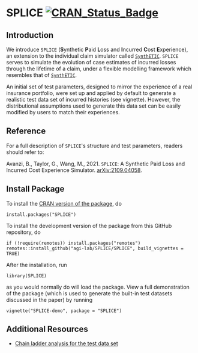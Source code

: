 # SPLICE [![CRAN_Status_Badge](https://www.r-pkg.org/badges/version/SPLICE)](https://CRAN.R-project.org/package=SPLICE)

## Introduction
We introduce `SPLICE` (**S**ynthetic **P**aid **L**oss and **I**ncurred **C**ost **E**xperience), an extension to the individual claim simulator called [`SynthETIC`](https://CRAN.R-project.org/package=SynthETIC). `SPLICE` serves to simulate the evolution of case estimates of incurred losses through the lifetime of a claim, under a flexible modelling framework which resembles that of [`SynthETIC`](https://CRAN.R-project.org/package=SynthETIC).

An initial set of test parameters, designed to mirror the experience of a real insurance portfolio, were set up and applied by default to generate a realistic test data set of incurred histories (see vignette). However, the distributional assumptions used to generate this data set can be easily modified by users to match their experiences.

## Reference
For a full description of `SPLICE`'s structure and test parameters, readers should refer to:

Avanzi, B., Taylor, G., Wang, M., 2021. `SPLICE`: A Synthetic Paid Loss and Incurred Cost Experience Simulator. [arXiv:2109.04058](https://arxiv.org/abs/2109.04058).

## Install Package
To install the [CRAN version of the package](https://CRAN.R-project.org/package=SPLICE), do

`install.packages("SPLICE")`

To install the development version of the package from this GitHub repository, do

```
if (!require(remotes)) install.packages("remotes")
remotes::install_github("agi-lab/SPLICE/SPLICE", build_vignettes = TRUE)
```

After the installation, run

`library(SPLICE)`

as you would normally do will load the package. View a full demonstration of the package (which is used to generate the built-in test datasets discussed in the paper) by running

`vignette("SPLICE-demo", package = "SPLICE")`

## Additional Resources
* [Chain ladder analysis for the test data set](https://github.com/agi-lab/SPLICE/blob/main/CL_Incurred_Analysis.xlsx)


